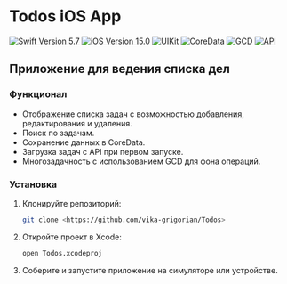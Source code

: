 # Todos iOS App
<p align="left"> 
<a href="https://swift.org">
<img src="https://img.shields.io/badge/Swift-5.7-orange" alt="Swift Version 5.7"/></a>
<a href="https://developer.apple.com/ios/">
<img src="https://img.shields.io/badge/iOS-15.0%2B-success" alt="iOS Version 15.0"/></a>
<a href="https://developer.apple.com/documentation/uikit">
<img src="https://img.shields.io/badge/UIKit-ff69b4" alt="UIKit" /></a>
<a href="https://developer.apple.com/documentation/coredata">
<img src="https://img.shields.io/badge/CoreData-0099ff" alt="CoreData" /></a>
<a href="https://developer.apple.com/documentation/foundation/gcd">
<img src="https://img.shields.io/badge/GCD-4B8B3B" alt="GCD" /></a>
<a href="https://dummyjson.com/todos">
<img src="https://img.shields.io/badge/API-dummyjson-yellow" alt="API" /></a>
</p>

## Приложение для ведения списка дел

### Функционал

- Отображение списка задач с возможностью добавления, редактирования и удаления.
- Поиск по задачам.
- Сохранение данных в CoreData.
- Загрузка задач с API при первом запуске.
- Многозадачность с использованием GCD для фона операций.

### Установка

1. Клонируйте репозиторий:
   ```bash
   git clone <https://github.com/vika-grigorian/Todos>
   ```
2. Откройте проект в Xcode:
   ```bash
   open Todos.xcodeproj
   ```
3. Соберите и запустите приложение на симуляторе или устройстве.
